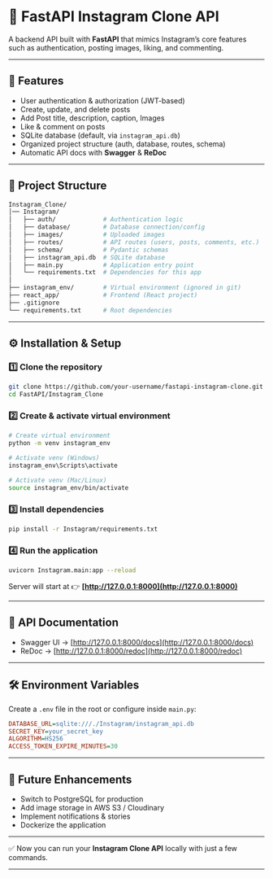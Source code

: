 
# 📸 FastAPI Instagram Clone API

A backend API built with **FastAPI** that mimics Instagram’s core features such as authentication, posting images, liking, and commenting.

---

## 🚀 Features

* User authentication & authorization (JWT-based)
* Create, update, and delete posts
* Add Post title, description, caption, Images
* Like & comment on posts
* SQLite database (default, via `instagram_api.db`)
* Organized project structure (auth, database, routes, schema)
* Automatic API docs with **Swagger** & **ReDoc**

---

## 📂 Project Structure

```bash
Instagram_Clone/
│── Instagram/
│   ├── auth/             # Authentication logic
│   ├── database/         # Database connection/config
│   ├── images/           # Uploaded images
│   ├── routes/           # API routes (users, posts, comments, etc.)
│   ├── schema/           # Pydantic schemas
│   ├── instagram_api.db  # SQLite database
│   ├── main.py           # Application entry point
│   └── requirements.txt  # Dependencies for this app
│
├── instagram_env/        # Virtual environment (ignored in git)
├── react_app/            # Frontend (React project)
├── .gitignore
└── requirements.txt      # Root dependencies
```

---

## ⚙️ Installation & Setup

### 1️⃣ Clone the repository

```bash
git clone https://github.com/your-username/fastapi-instagram-clone.git
cd FastAPI/Instagram_Clone
```

### 2️⃣ Create & activate virtual environment

```bash
# Create virtual environment
python -m venv instagram_env

# Activate venv (Windows)
instagram_env\Scripts\activate

# Activate venv (Mac/Linux)
source instagram_env/bin/activate
```

### 3️⃣ Install dependencies

```bash
pip install -r Instagram/requirements.txt
```

### 4️⃣ Run the application

```bash
uvicorn Instagram.main:app --reload
```

Server will start at 👉 **[http://127.0.0.1:8000](http://127.0.0.1:8000)**

---

## 📑 API Documentation

* Swagger UI → [http://127.0.0.1:8000/docs](http://127.0.0.1:8000/docs)
* ReDoc → [http://127.0.0.1:8000/redoc](http://127.0.0.1:8000/redoc)

---

## 🛠️ Environment Variables

Create a `.env` file in the root or configure inside `main.py`:

```ini
DATABASE_URL=sqlite:///./Instagram/instagram_api.db
SECRET_KEY=your_secret_key
ALGORITHM=HS256
ACCESS_TOKEN_EXPIRE_MINUTES=30
```

---

## 🎯 Future Enhancements

* Switch to PostgreSQL for production
* Add image storage in AWS S3 / Cloudinary
* Implement notifications & stories
* Dockerize the application

---

✅ Now you can run your **Instagram Clone API** locally with just a few commands.

---
